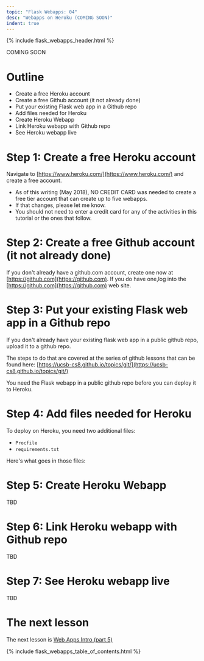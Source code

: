 ```yaml
---
topic: "Flask Webapps: 04"
desc: "Webapps on Heroku (COMING SOON)"
indent: true
---
```


{% include flask_webapps_header.html %}

COMING SOON

# Outline

* Create a free Heroku account
* Create a free Github account (it not already done)
* Put your existing Flask web app in a Github repo
* Add files needed for Heroku
* Create Heroku Webapp
* Link Heroku webapp with Github repo
* See Heroku webapp live

# Step 1: Create a free Heroku account

Navigate to [https://www.heroku.com/](https://www.heroku.com/) and create a free account. 

* As of this writing (May 2018), NO CREDIT CARD was needed to create a free tier account that can create up to five webapps.
* If that changes, please let me know.
* You should not need to enter a credit card for any of the activities in this tutorial or the ones that follow.

# Step 2:  Create a free Github account (it not already done)

If you don't already have a github.com account, create one now at [https://github.com](https://github.com).  If you do have one,log into the [https://github.com](https://github.com) web site.

# Step 3: Put your existing Flask web app in a Github repo

If you don't already have your existing flask web app in a public github repo, upload it to a github repo.

The steps to do that are covered at the series of github lessons that can be found here: [https://ucsb-cs8.github.io/topics/git/](https://ucsb-cs8.github.io/topics/git/)

You need the Flask webapp in a public github repo before you can deploy it to Heroku.

# Step 4: Add files needed for Heroku

To deploy on Heroku, you need two additional files:

* `Procfile`
* `requirements.txt`

Here's what goes in those files:



# Step 5: Create Heroku Webapp

TBD

# Step 6: Link Heroku webapp with Github repo

TBD

# Step 7: See Heroku webapp live
TBD

# The next lesson

The next lesson is [Web Apps Intro (part 5)](/tutorials/flask_webapps_05/)

{% include flask_webapps_table_of_contents.html %}
